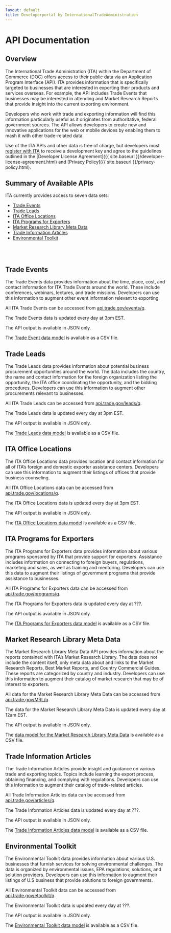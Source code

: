 ```yaml
---
layout: default
title: Developerportal by InternationalTradeAdministration
---
```


# API Documentation 


## Overview
The International Trade Administration (ITA) within the Department of Commerce (DOC) offers access to their public data via an Application Program Interface (API).  ITA provides information that is specifically targeted to businesses that are interested in exporting their products and services overseas.  For example, the API includes Trade Events that businesses may be interested in attending and Market Research Reports that provide insight into the current exporting environment.

Developers who work with trade and exporting information will find this information particularly useful as it originates from authoritative, federal government sources.  The API allows developers to create new and innovative applications for the web or mobile devices by enabling them to mash it with other trade-related data.

Use of the ITA APIs and other data is free of charge, but developers must [register with ITA](#registration_page) to receive a development key and agree to the guidelines outlined in the [Developer License Agreement]({{ site.baseurl }}/developer-license-agreement.html) and [Privacy Policy]({{ site.baseurl }}/privacy-policy.html). 


## Summary of Available APIs
ITA currently provides access to seven data sets:

* [Trade Events](#trade_events)
* [Trade Leads](#trade_leads)
* [ITA Office Locations](#office_locations)
* [ITA Programs for Exporters](#programs)
* [Market Research Library Meta Data](#mrl)
* [Trade Information Articles](#eg2_articles)
* [Environmental Toolkit](#environmental_toolkit)
<br />
<br />

## <span id="trade_events">Trade Events</span>
The Trade Events data provides information about the time, place, cost, and contact information for ITA Trade Events around the world.  These include conferences, webinars, lectures, and trade missions.  Developers can use this information to augment other event information relevant to exporting.


All ITA Trade Events can be accessed from [api.trade.gov/events/q](http://api.trade.gov/events/q).

The Trade Events data is updated every day at 3pm EST.	

The API output is available in JSON only.  

The [Trade Event data model](#trade_event_model) is available as a CSV file.


## <span id="trade_leads">Trade Leads</span>
The Trade Leads data provides information about potential business procurement opportunities around the world.  The data includes the country, the name and contact information for the foreign organization listing the opportunity, the ITA office coordinating the opportunity, and the bidding procedures.  Developers can use this information to augment other procurements relevant to businesses.

All ITA Trade Leads can be accessed from [api.trade.gov/leads/q](http://api.trade.gov/leads/q).

The Trade Leads data is updated every day at 3pm EST.	

The API output is available in JSON only.  

The [Trade Leads data model](#trade_lead_model) is available as a CSV file.


## <span id="office_locations">ITA Office Locations</span>
The ITA Office Locations data provides location and contact information for all of ITA’s foreign and domestic exporter assistance centers.  Developers can use this information to augment their listings of offices that provide business counseling.

All ITA Office Locations data can be accessed from [api.trade.gov/locations/q](http://api.trade.gov/locations/q).

The ITA Office Locations data is updated every day at 3pm EST.	

The API output is available in JSON only.  

The [ITA Office Locations data model](#office_location_model) is available as a CSV file.


## <span id="programs">ITA Programs for Exporters</span>
The ITA Programs for Exporters data provides information about various programs sponsored by ITA that provide support for exporters.  Assistance includes information on connecting to foreign buyers, regulations, marketing and sales, as well as training and mentoring.  Developers can use this data to augment their listings of government programs that provide assistance to businesses.

All ITA Programs for Exporters data can be accessed from [api.trade.gov/programs/q](http://api.trade.gov/programs/q).

The ITA Programs for Exporters data is updated every day at ???.

The API output is available in JSON only.  

The [ITA Programs for Exporters data model](#eg2_programs_model) is available as a CSV file.


## <span id="mrl">Market Research Library Meta Data</span>
The Market Research Library Meta Data API provides information about the reports contained with ITA’s Market Research Library.  The data does not include the content itself, only meta data about and links to the Market Research Reports, Best Market Reports, and Country Commercial Guides.  These reports are categorized by country and industry.  Developers can use this information to augment their catalog of market research that may be of interest to exporters.

All data for the Market Research Library Meta Data can be accessed from [api.trade.gov/MRL/q](http://api.trade.gov/MRL/q).

The data for the Market Research Library Meta Data is updated every day at 12am EST.

The API output is available in JSON only.  

The [data model for the Market Research Library Meta Data](#mrl_model) is available as a CSV file.


## <span id="eg2_articles">Trade Information Articles</span>
The Trade Information Articles provide insight and guidance on various trade and exporting topics.  Topics include learning the export process, obtaining financing, and complying with regulations.  Developers can use this information to augment their catalog of trade-related articles.

All Trade Information Articles data can be accessed from [api.trade.gov/articles/q](api.trade.gov/articles/q).

The Trade Information Articles data is updated every day at ???.

The API output is available in JSON only.  

The [Trade Information Articles data model](#trade_article_model) is available as a CSV file.


## <span id="environmental_toolkit">Environmental Toolkit</span>
The Environmental Toolkit data provides information about various U.S. businesses that furnish services for solving environmental challenges.  The data is organized by environmental issues, EPA regulations, solutions, and solution providers.  Developers can use this information to augment their listings of U.S business that provide solutions to foreign governments.

All Environmental Toolkit data can be accessed from [api.trade.gov/etoolkit/q](api.trade.gov/etoolkit/q).

The Environmental Toolkit data is updated every day at ???.	

The API output is available in JSON only.  

The [Environmental Toolkit data model](#environmental_toolkit_model) is available as a CSV file.

